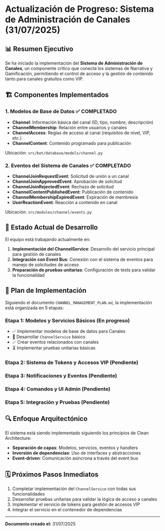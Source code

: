 # Actualización de Progreso: Sistema de Administración de Canales (31/07/2025)

## 📊 Resumen Ejecutivo

Se ha iniciado la implementación del **Sistema de Administración de Canales**, un componente crítico que conecta los sistemas de Narrativa y Gamificación, permitiendo el control de acceso y la gestión de contenido tanto para canales gratuitos como VIP.

## 🏗️ Componentes Implementados

### 1. Modelos de Base de Datos ✅ COMPLETADO
- **Channel**: Información básica del canal (ID, tipo, nombre, descripción)
- **ChannelMembership**: Relación entre usuarios y canales
- **ChannelAccess**: Reglas de acceso al canal (requisitos de nivel, VIP, etc.)
- **ChannelContent**: Contenido programado para publicación

Ubicación: `src/bot/database/models/channel.py`

### 2. Eventos del Sistema de Canales ✅ COMPLETADO
- **ChannelJoinRequestEvent**: Solicitud de unión a un canal
- **ChannelJoinApprovedEvent**: Aprobación de solicitud
- **ChannelJoinRejectedEvent**: Rechazo de solicitud
- **ChannelContentPublishedEvent**: Publicación de contenido
- **ChannelMembershipExpiredEvent**: Expiración de membresía
- **UserReactionEvent**: Reacción a contenido en canal

Ubicación: `src/modules/channel/events.py`

## 🔄 Estado Actual de Desarrollo

El equipo está trabajando actualmente en:
1. **Implementación del ChannelService**: Desarrollo del servicio principal para gestión de canales
2. **Integración con Event Bus**: Conexión con el sistema de eventos para manejo de solicitudes de acceso
3. **Preparación de pruebas unitarias**: Configuración de tests para validar la funcionalidad

## 📝 Plan de Implementación

Siguiendo el documento `CHANNEL_MANAGEMENT_PLAN.md`, la implementación está organizada en 5 etapas:

### Etapa 1: Modelos y Servicios Básicos (En progreso)
- ✅ Implementar modelos de base de datos para Canales
- 🔄 Desarrollar `ChannelService` básico
- ✅ Crear eventos relacionados con canales
- ⏳ Implementar pruebas unitarias básicas

### Etapa 2: Sistema de Tokens y Accesos VIP (Pendiente)
### Etapa 3: Notificaciones y Eventos (Pendiente)
### Etapa 4: Comandos y UI Admin (Pendiente)
### Etapa 5: Integración y Pruebas (Pendiente)

## 🔍 Enfoque Arquitectónico

El sistema está siendo implementado siguiendo los principios de Clean Architecture:
- **Separación de capas**: Modelos, servicios, eventos y handlers
- **Inversión de dependencias**: Uso de interfaces y abstracciones
- **Event-driven**: Comunicación asíncrona a través del event bus

## 🗓️ Próximos Pasos Inmediatos

1. Completar implementación del `ChannelService` con todas sus funcionalidades
2. Desarrollar pruebas unitarias para validar la lógica de acceso a canales
3. Implementar el servicio de tokens para gestión de accesos VIP
4. Integrar el servicio en el contenedor de dependencias

---
**Documento creado el:** 31/07/2025